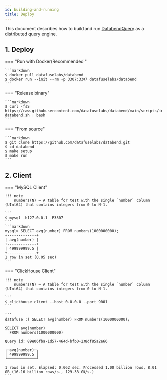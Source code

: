 ```yaml
---
id: building-and-running
title: Deploy
---
```


This document describes how to build and run [DatabendQuery](https://github.com/datafuselabs/databend/tree/main/query) as a distributed query engine.


## 1. Deploy

=== "Run with Docker(Recommended)"

    ```markdown
    $ docker pull datafuselabs/databend
    $ docker run --init --rm -p 3307:3307 datafuselabs/databend
    ```

=== "Release binary"

    ```markdown
    $ curl -fsS https://raw.githubusercontent.com/datafuselabs/databend/main/scripts/installer/install-databend.sh | bash
    ```

=== "From source"

    ```markdown
    $ git clone https://github.com/datafuselabs/databend.git
    $ cd databend
    $ make setup
    $ make run
    ```


## 2. Client

=== "MySQL Client"

    !!! note
        numbers(N) – A table for test with the single `number` column (UInt64) that contains integers from 0 to N-1.

    ```
    $ mysql -h127.0.0.1 -P3307
    ```
    ```markdown
    mysql> SELECT avg(number) FROM numbers(1000000000);
    +-------------+
    | avg(number) |
    +-------------+
    | 499999999.5 |
    +-------------+
    1 row in set (0.05 sec)
    ```

=== "ClickHouse Client"

    !!! note
        numbers(N) – A table for test with the single `number` column (UInt64) that contains integers from 0 to N-1.

    ```
    $ clickhouse client --host 0.0.0.0 --port 9001
    ```

    ```
    datafuse :) SELECT avg(number) FROM numbers(1000000000);

    SELECT avg(number)
      FROM numbers(1000000000)

    Query id: 89e06fba-1d57-464d-bfb0-238df85a2e66

    ┌─avg(number)─┐
    │ 499999999.5 │
    └─────────────┘

    1 rows in set. Elapsed: 0.062 sec. Processed 1.00 billion rows, 8.01 GB (16.16 billion rows/s., 129.38 GB/s.)
    ```
